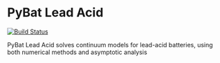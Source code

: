 # PyBat Lead Acid

[![Build Status](https://travis-ci.org/tinosulzer/pybat-lead-acid.svg?branch=master)](https://travis-ci.org/tinosulzer/pybat-lead-acid)

PyBat Lead Acid solves continuum models for lead-acid batteries, using both numerical methods and asymptotic analysis
